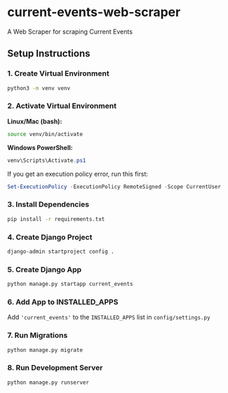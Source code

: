 # current-events-web-scraper
A Web Scraper for scraping Current Events

## Setup Instructions

### 1. Create Virtual Environment
```bash
python3 -m venv venv
```

### 2. Activate Virtual Environment

**Linux/Mac (bash):**
```bash
source venv/bin/activate
```

**Windows PowerShell:**
```powershell
venv\Scripts\Activate.ps1
```
If you get an execution policy error, run this first:
```powershell
Set-ExecutionPolicy -ExecutionPolicy RemoteSigned -Scope CurrentUser
```

### 3. Install Dependencies
```bash
pip install -r requirements.txt
```

### 4. Create Django Project
```bash
django-admin startproject config .
```

### 5. Create Django App
```bash
python manage.py startapp current_events
```

### 6. Add App to INSTALLED_APPS
Add `'current_events'` to the `INSTALLED_APPS` list in `config/settings.py`

### 7. Run Migrations
```bash
python manage.py migrate
```

### 8. Run Development Server
```bash
python manage.py runserver
```
